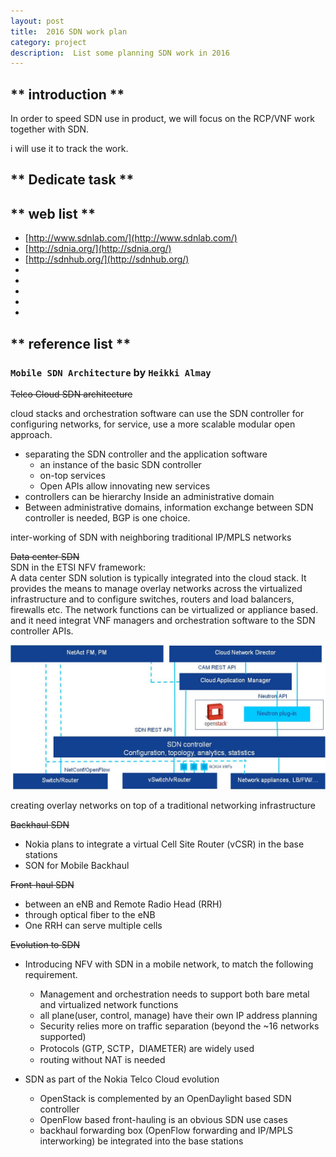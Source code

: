 ```yaml
---
layout: post
title:  2016 SDN work plan
category: project
description:  List some planning SDN work in 2016
---
```


## ** introduction **
In order to speed SDN use in product, we will focus on the RCP/VNF work together with SDN.

i will use it to track the work.

## ** Dedicate task **


## ** web list **
 * [http://www.sdnlab.com/](http://www.sdnlab.com/)
 * [http://sdnia.org/](http://sdnia.org/)
 * [http://sdnhub.org/](http://sdnhub.org/)
 * []()
 * []()
 * []()
 * []()
 * []()


## ** reference list **



###  `Mobile SDN Architecture` by `Heikki Almay`

~~Telco Cloud SDN architecture~~

cloud stacks and orchestration software can use the SDN controller for configuring networks, for service, use a more scalable modular open approach.

  * separating the SDN controller and the application software
    + an instance of the basic SDN controller
    + on-top services
    + Open APIs allow innovating new services
 * controllers can be hierarchy Inside an administrative domain
 * Between administrative domains, information exchange between SDN controller is needed, BGP is one choice.

 inter-working of SDN with neighboring traditional IP/MPLS networks


~~Data center SDN~~  
SDN in the ETSI NFV framework:  
A data center SDN solution is typically integrated into the cloud stack. It provides the means to manage overlay networks across the virtualized infrastructure and to configure switches, routers and load balancers, firewalls etc. The network functions can be virtualized or appliance based.     
and it need integrat VNF managers and orchestration software to the SDN controller APIs.

<img src="/images/other/sdn-openstack.png" alt="sdn" width="1000"></a>

creating overlay networks on top of a traditional networking infrastructure

~~Backhaul SDN~~  
 * Nokia plans to integrate a virtual Cell Site Router (vCSR) in the base stations
 * SON for Mobile Backhaul


~~Front-haul SDN~~  

* between an eNB and Remote Radio Head (RRH)
* through optical fiber to the eNB
* One RRH can serve multiple cells

~~Evolution to SDN~~

  * Introducing NFV with SDN in a mobile network, to match the following requirement.
     + Management and orchestration needs to support both bare metal and virtualized network functions
     + all plane(user, control, manage) have their own IP address planning
     + Security relies more on traffic separation (beyond the  ~16 networks supported)
     + Protocols (GTP, SCTP，DIAMETER) are widely used
     + routing without NAT is needed

  * SDN as part of the Nokia Telco Cloud evolution
    + OpenStack is complemented by an OpenDaylight based SDN controller  
    + OpenFlow based front-hauling is an obvious  SDN use cases
    + backhaul forwarding box (OpenFlow forwarding and IP/MPLS interworking) be integrated into the base stations
